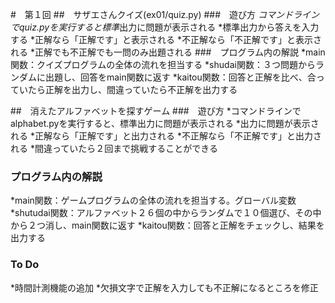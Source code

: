 #　第１回
##　サザエさんクイズ(ex01/quiz.py)
###　遊び方
*コマンドラインでquiz.pyを実行すると標準*出力に問題が表示される
*標準出力から答えを入力する
*正解なら「正解です」と表示される
*不正解なら「不正解です」と表示される
*正解でも不正解でも一問のみ出題される
###　プログラム内の解説
*main関数：クイズプログラムの全体の流れを担当する
*shudai関数：３つ問題からランダムに出題し、回答をmain関数に返す
*kaitou関数：回答と正解を比べ、合っていたら正解を出力し、間違っていたら不正解を出力する

##　消えたアルファベットを探すゲーム
###　遊び方
*コマンドラインでalphabet.pyを実行すると、標準出力に問題が表示される
*出力に問題が表示される
*正解なら「正解です」と出力される
*不正解なら「不正解です」と出力される
*間違っていたら２回まで挑戦することができる

### プログラム内の解説
*main関数：ゲームプログラムの全体の流れを担当する。グローバル変数
*shutudai関数：アルファベット２６個の中からランダムで１０個選び、その中から２つ消し、main関数に返す
*kaitou関数：回答と正解をチェックし、結果を出力する

### To Do
*時間計測機能の追加
*欠損文字で正解を入力しても不正解になるところを修正